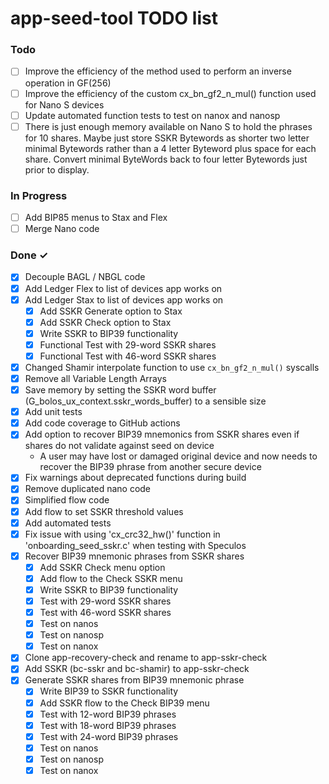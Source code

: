 # app-seed-tool TODO list

### Todo

- [ ] Improve the efficiency of the method used to perform an inverse operation in GF(256)
- [ ] Improve the efficiency of the custom cx_bn_gf2_n_mul() function used for Nano S devices
- [ ] Update automated function tests to test on nanox and nanosp
- [ ] There is just enough memory available on Nano S to hold the phrases for 10 shares. Maybe just store SSKR Bytewords as shorter two letter minimal Bytewords rather than a 4 letter Byteword plus space for each share. Convert minimal ByteWords back to four letter Bytewords just prior to display.

### In Progress

- [ ] Add BIP85 menus to Stax and Flex
- [ ] Merge Nano code

### Done ✓

- [x] Decouple BAGL / NBGL code
- [x] Add Ledger Flex to list of devices app works on
- [x] Add Ledger Stax to list of devices app works on
  - [x] Add SSKR Generate option to Stax
  - [x] Add SSKR Check option to Stax
  - [x] Write SSKR to BIP39 functionality
  - [x] Functional Test with 29-word SSKR shares
  - [x] Functional Test with 46-word SSKR shares
- [x] Changed Shamir interpolate function to use `cx_bn_gf2_n_mul()` syscalls
- [x] Remove all Variable Length Arrays
- [x] Save memory by setting the SSKR word buffer (G_bolos_ux_context.sskr_words_buffer) to a sensible size
- [x] Add unit tests
- [x] Add code coverage to GitHub actions
- [x] Add option to recover BIP39 mnemonics from SSKR shares even if shares do not validate against seed on device
  - A user may have lost or damaged original device and now needs to recover the BIP39 phrase from another secure device
- [x] Fix warnings about deprecated functions during build
- [x] Remove duplicated nano code
- [x] Simplified flow code
- [x] Add flow to set SSKR threshold values
- [x] Add automated tests
- [x] Fix issue with using 'cx_crc32_hw()' function in 'onboarding_seed_sskr.c' when testing with Speculos
- [x] Recover BIP39 mnemonic phrases from SSKR shares
  - [x] Add SSKR Check menu option
  - [x] Add flow to the Check SSKR menu
  - [x] Write SSKR to BIP39 functionality
  - [x] Test with 29-word SSKR shares
  - [x] Test with 46-word SSKR shares
  - [x] Test on nanos
  - [x] Test on nanosp
  - [x] Test on nanox
- [x] Clone app-recovery-check and rename to app-sskr-check
- [x] Add SSKR (bc-sskr and bc-shamir) to app-sskr-check
- [x] Generate SSKR shares from BIP39 mnemonic phrase
  - [x] Write BIP39 to SSKR functionality
  - [x] Add SSKR flow to the Check BIP39 menu
  - [x] Test with 12-word BIP39 phrases
  - [x] Test with 18-word BIP39 phrases
  - [x] Test with 24-word BIP39 phrases
  - [x] Test on nanos
  - [x] Test on nanosp
  - [x] Test on nanox
